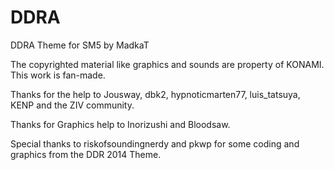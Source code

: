 # DDRA
DDRA Theme for SM5 by MadkaT

The copyrighted material like graphics and sounds are property of KONAMI. This work is fan-made.

Thanks for the help to Jousway, dbk2, hypnoticmarten77, luis_tatsuya, KENP and the ZIV community.

Thanks for Graphics help to Inorizushi and Bloodsaw.

Special thanks to riskofsoundingnerdy and pkwp for some coding and graphics from the DDR 2014 Theme.